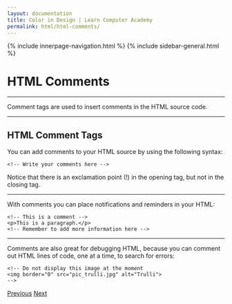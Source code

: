 ```yaml
---
layout: documentation
title: Color in Design | Learn Computer Academy
permalink: html/html-comments/
---
```

<div class="loader">
{% include innerpage-navigation.html %}
{% include sidebar-general.html %}
            <div class="page-content">
                <div class="content-wrapper">
                    <div class="row">
                        <div class="col-md-9 content">
                            <!-- Your content goes started here -->
                            <div class="doc-content">
                                <h1>HTML Comments</h1>
                                <hr>
                                <p>Comment tags are used to insert comments in the HTML source code.</p>
                                <hr>
                                <h2>HTML Comment Tags</h2>
                                <p>You can add comments to your HTML source by using the following syntax:</p>
                                <pre class="snippet"><code class="html">&lt;!-- Write your comments here --></code></pre>
                                <p>Notice that there is an exclamation point (!) in the opening tag, but not in the closing tag.</p>
                                <hr>
                                <p>With comments you can place notifications and reminders in your HTML:</p>
                                <pre class="snippet"><code class="html">&lt;!-- This is a comment -->
&lt;p>This is a paragraph.&lt;/p>
&lt;!-- Remember to add more information here -->
</code></pre>
                                <hr>
                                <p>Comments are also great for debugging HTML, because you can comment out HTML lines of code, one at a time, to search for errors:</p>
                                <pre class="snippet"><code class="html">&lt;!-- Do not display this image at the moment
&lt;img border="0" src="pic_trulli.jpg" alt="Trulli">
--></code></pre>
                            </div>
                            <!-- /.Your content goes ends here -->
                            <div class="footer-btn d-flex justify-content-between">
                                <a href="html-attributes" class="btn"><i class="fas fa-arrow-circle-left"></i>Previous</a>
                                <a href="html-links" class="btn">Next<i class="fas fa-arrow-circle-right"></i></a>
                            </div>
                            <!-- /.End of footer button -->
                        </div>
                        <!-- Right Sidebar Start-->
                        <?php include '../includes/right-sidebar-innerpage.php'; ?>
                        <!-- Right-Sidebar End -->
                    </div>
                </div>
